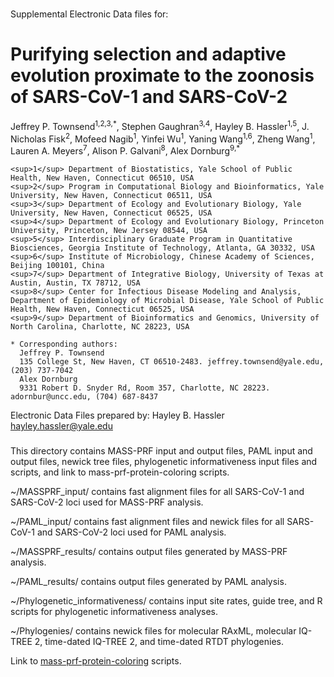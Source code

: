 ###

Supplemental Electronic Data files for:

# Purifying selection and adaptive evolution proximate to the zoonosis of SARS-CoV-1 and SARS-CoV-2 

Jeffrey P. Townsend<sup>1,2,3,\*</sup>, Stephen Gaughran<sup>3,4</sup>, Hayley B. Hassler<sup>1,5</sup>, J. Nicholas Fisk<sup>2</sup>, Mofeed Nagib<sup>1</sup>, Yinfei Wu<sup>1</sup>, Yaning Wang<sup>1,6</sup>, Zheng Wang<sup>1</sup>, Lauren A. Meyers<sup>7</sup>, Alison P. Galvani<sup>8</sup>, Alex Dornburg<sup>9,\*</sup>

```
<sup>1</sup> Department of Biostatistics, Yale School of Public Health, New Haven, Connecticut 06510, USA
<sup>2</sup> Program in Computational Biology and Bioinformatics, Yale University, New Haven, Connecticut 06511, USA
<sup>3</sup> Department of Ecology and Evolutionary Biology, Yale University, New Haven, Connecticut 06525, USA
<sup>4</sup> Department of Ecology and Evolutionary Biology, Princeton University, Princeton, New Jersey 08544, USA
<sup>5</sup> Interdisciplinary Graduate Program in Quantitative Biosciences, Georgia Institute of Technology, Atlanta, GA 30332, USA
<sup>6</sup> Institute of Microbiology, Chinese Academy of Sciences, Beijing 100101, China
<sup>7</sup> Department of Integrative Biology, University of Texas at Austin, Austin, TX 78712, USA
<sup>8</sup> Center for Infectious Disease Modeling and Analysis, Department of Epidemiology of Microbial Disease, Yale School of Public Health, New Haven, Connecticut 06525, USA
<sup>9</sup> Department of Bioinformatics and Genomics, University of North Carolina, Charlotte, NC 28223, USA

* Corresponding authors:
  Jeffrey P. Townsend
  135 College St, New Haven, CT 06510-2483. jeffrey.townsend@yale.edu, (203) 737-7042
  Alex Dornburg
  9331 Robert D. Snyder Rd, Room 357, Charlotte, NC 28223. adornbur@uncc.edu, (704) 687-8437
```
Electronic Data Files prepared by:
Hayley B. Hassler
hayley.hassler@yale.edu


###

This directory contains MASS-PRF input and output files, PAML input and output files, newick tree files, phylogenetic informativeness input files and scripts, and link to mass-prf-protein-coloring scripts.

~/MASSPRF_input/ contains fast alignment files for all SARS-CoV-1 and SARS-CoV-2 loci used for MASS-PRF analysis.

~/PAML_input/ contains fast alignment files and newick files for all SARS-CoV-1 and SARS-CoV-2 loci used for PAML analysis.

~/MASSPRF_results/ contains output files generated by MASS-PRF analysis.

~/PAML_results/ contains output files generated by PAML analysis.

~/Phylogenetic_informativeness/ contains input site rates, guide tree, and R scripts for phylogenetic informativeness analyses.

~/Phylogenies/ contains newick files for molecular RAxML, molecular IQ-TREE 2, time-dated IQ-TREE 2, and time-dated RTDT phylogenies.

Link to [mass-prf-protein-coloring](https://github.com/Townsend-Lab-Yale/massprf-protein-coloring) scripts.

